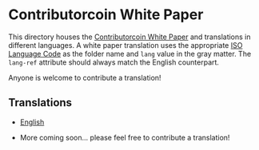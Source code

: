 # Contributorcoin White Paper

This directory houses the [Contributorcoin White Paper](https://whitepaper.contributorcoin.com/en) and translations in different languages. A white paper translation uses the appropriate [ISO Language Code](https://www.w3schools.com/tags/ref_language_codes.asp) as the folder name and `lang` value in the gray matter. The `lang-ref` attribute should always match the English counterpart.

Anyone is welcome to contribute a translation!

## Translations

- [English](https://whitepaper.contributorcoin.com/en)

- More coming soon... please feel free to contribute a translation!